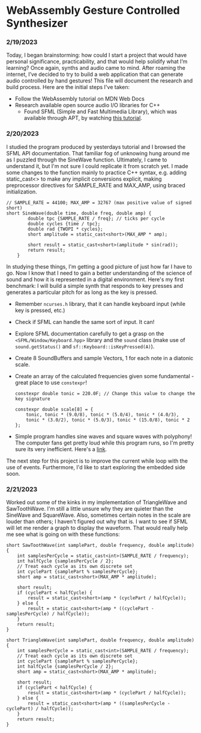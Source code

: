 # WebAssembly Gesture Controlled Synthesizer

### 2/19/2023
Today, I began brainstorming: how could I start a project that would have personal significance, practicability, and that would help solidify what I’m learning? Once again, synths and audio came to mind. After roaming the internet, I’ve decided to try to build a web application that can generate audio controlled by hand gestures! This file will document the research and build process. Here are the initial steps I've taken:

- Follow the WebAssembly tutorial on MDN Web Docs
- Research available open source audio I/O libraries for C++
  - Found SFML (Simple and Fast Multimedia Library), which was available through APT, by watching [this tutorial](https://youtube.com/playlist?list=PLSiFUSQSRYAM36UYQLEFGOAVf95rkQJXQ).

### 2/20/2023
I studied the program produced by yesterdays tutorial and I browsed the SFML API documentation. That familiar fog of unknowing hung around me as I puzzled through the SineWave function. Ultimately, I came to understand it, but I'm not sure I could replicate it from scratch yet. I made some changes to the function mainly to practice C++ syntax, e.g. adding static_cast<> to make any implicit conversions explicit, making  preprocessor directives for SAMPLE_RATE and MAX_AMP, using braced initialization.

```
// SAMPLE_RATE = 44100; MAX_AMP = 32767 (max positive value of signed short)
short SineWave(double time, double freq, double amp) {
        double tpc {SAMPLE_RATE / freq}; // ticks per cycle
        double cycles {time / tpc};
        double rad {TWOPI * cycles};
        short amplitude = static_cast<short>(MAX_AMP * amp);

        short result = static_cast<short>(amplitude * sin(rad));
        return result;
    }
```

In studying these things, I'm getting a good picture of just how far I have to go. Now I know that I need to gain a better understanding of the science of sound and how it is represented in a digital environment. Here's my first benchmark: I will build a simple synth that responds to key presses and generates a particular pitch for as long as the key is pressed.

- Remember `ncurses.h` library, that it can handle keyboard input (while key is pressed, etc.)
- Check if SFML can handle the same sort of input. It can!
- Explore SFML documentation carefully to get a grasp on the `<SFML/Window/Keyboard.hpp>` library and the `sound` class (make use of `sound.getStatus()` and `sf::Keyboard::isKeyPressed(A)`).
- Create 8 SoundBuffers and sample Vectors, 1 for each note in a diatonic scale.
- Create an array of the calculated frequencies given some fundamental - great place to use `constexpr`!

  ```
  constexpr double tonic = 220.0F; // Change this value to change the key signature

  constexpr double scale[8] = {
      tonic, tonic * (9.0/8), tonic * (5.0/4), tonic * (4.0/3),
      tonic * (3.0/2), tonic * (5.0/3), tonic * (15.0/8), tonic * 2
  };
  ```
- Simple program handles sine waves and square waves with polyphony! The computer fans get pretty loud while this program runs, so I'm pretty sure its very inefficient. Here's a [link](../files/sfmlPractice0/main.cpp).

The next step for this project is to improve the current while loop with the use of events. Furthermore, I'd like to start exploring the embedded side soon.

### 2/21/2023
Worked out some of the kinks in my implementation of TriangleWave and SawToothWave. I'm still a little unsure why they are quieter than the SineWave and SquareWave. Also, sometimes certain notes in the scale are louder than others; I haven't figured out why that is. I want to see if SFML will let me render a graph to display the waveform. That would really help me see what is going on with these functions:

```
short SawToothWave(int samplePart, double frequency, double amplitude) {
    int samplesPerCycle = static_cast<int>(SAMPLE_RATE / frequency);
    int halfCycle {samplesPerCycle / 2};
    // Treat each cycle as its own discrete set
    int cyclePart {samplePart % samplesPerCycle};
    short amp = static_cast<short>(MAX_AMP * amplitude);

    short result;
    if (cyclePart < halfCycle) {
        result = static_cast<short>(amp * (cyclePart / halfCycle));
    } else {
        result = static_cast<short>(amp * ((cyclePart - samplesPerCycle) / halfCycle));
    }
    return result;
}

short TriangleWave(int samplePart, double frequency, double amplitude) {
    int samplesPerCycle = static_cast<int>(SAMPLE_RATE / frequency);
    // Treat each cycle as its own discrete set
    int cyclePart {samplePart % samplesPerCycle};
    int halfCycle {samplesPerCycle / 2};
    short amp = static_cast<short>(MAX_AMP * amplitude);

    short result;
    if (cyclePart < halfCycle) {
        result = static_cast<short>(amp * (cyclePart / halfCycle));
    } else {
        result = static_cast<short>(amp * ((samplesPerCycle - cyclePart) / halfCycle));
    }
    return result;
}
```

